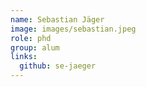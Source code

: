 ```yaml
---
name: Sebastian Jäger
image: images/sebastian.jpeg
role: phd
group: alum
links:
  github: se-jaeger
---
```



